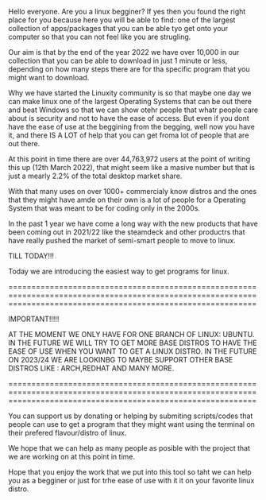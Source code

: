 Hello everyone.
Are you a linux begginer?
If yes then you found the right place for you because here you will be able to find:
one of the largest collection of apps/packages that you can be able tyo get onto your computer so that you can not feel like you are strugling.

Our aim is that by the end of the year 2022 we have over 10,000 in our collection that you can be able to download in just 1 minute or less, depending on how many steps there are for tha specific program that you might want to download.

Why we have started the Linuxity community is so that maybe one day we can make linux one of the largest Operating Systems that can be out there and beat Windows so that we can show otehr people that whatr people care about is security and not to have the ease of access.
But even if you dont have the ease of use at the beggining from the begging, well now you have it, and there IS A LOT of help that you can get froma  lot of people that are out there.

At this point in time there are over 44,763,972 users at the point of writing this up (12th March 2022), that might seem like a masive number but that is just a mearly 2.2% of the total desktop market share.

With that many uses on over 1000+ commercialy know distros and the ones that they might have amde on their own is a lot of people for a Operating System that was meant to be for coding only in the 2000s.

In the past 1 year we have come a long way with the new products that have been coming out in 2021/22 like the steamdeck and other productrs that have really pushed the market of semi-smart people to move to linux.

TILL TODAY!!!

Today we are introducing the easiest way to get programs for linux.

==================================================================================================================================================================

IMPORTANT!!!!!

AT THE MOMENT WE ONLY HAVE FOR ONE BRANCH OF LINUX: UBUNTU. IN THE FUTURE WE WILL TRY TO GET MORE BASE DISTROS TO HAVE THE EASE OF USE WHEN YOU WANT TO GET A LINUX DISTRO.
IN THE FUTURE ON 2023/24 WE ARE LOOKINBG TO MAYBE SUPPORT OTHER BASE DISTROS LIKE : ARCH,REDHAT AND MANY MORE.

==================================================================================================================================================================

You can support us by donating or helping by submiting scripts/codes that people can use to get a program that they might want using the terminal on their prefered flavour/distro of linux.

We hope that we can help as many people as posible with the project that we are working on at this point in time.

Hope that you enjoy the work that we put into this tool so taht we can help you as a begginer or just for trhe ease of use with it it on your favorite linux distro.
